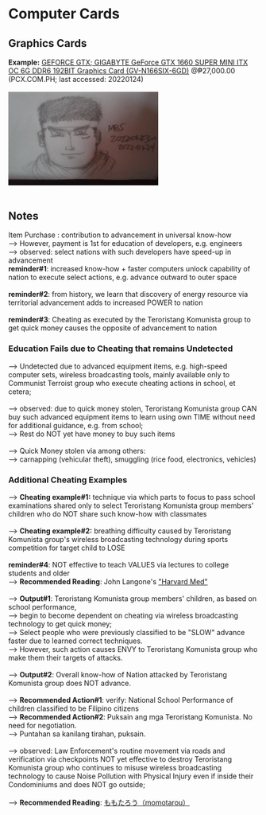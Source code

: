 # Computer Cards
## Graphics Cards
<b>Example:</b> [GEFORCE GTX; GIGABYTE GeForce GTX 1660 SUPER MINI ITX OC 6G DDR6 192BIT Graphics Card (GV-N166SIX-6GD)](https://pcx.com.ph/shop/gigabyte-geforce-gtx-1660-super-mini-itx-oc-6g-ddr6-192bit-graphics-card/#&gid=1&pid=1) @₱27,000.00 (PCX.COM.PH; last accessed: 20220124)
<br/><br/>
<img src="https://github.com/usbong/documentation/blob/master/Usbong/R%26D/Notes/References/books/res/referenceStreetFighterVsSNK2EtCeteraVersion2022012406115.jpg" width="60%"><br/>
<br/>
## Notes
Item Purchase : contribution to advancement in universal know-how<br/>
--> However, payment is 1st for education of developers, e.g. engineers<br/>
--> observed: select nations with such developers have speed-up in advancement<br/>
<b>reminder#1</b>: increased know-how + faster computers unlock capability of nation to execute select actions, e.g. advance outward to outer space<br/>
<br/>
<b>reminder#2</b>: from history, we learn that discovery of energy resource via territorial advancement adds to increased POWER to nation<br/>
<br/>
<b>reminder#3</b>: Cheating as executed by the Teroristang Komunista group to get quick money causes the opposite of advancement to nation

### Education Fails due to Cheating that remains Undetected
--> Undetected due to advanced equipment items, e.g. high-speed computer sets, wireless broadcasting tools, mainly available only to Communist Terroist group who execute cheating actions in school, et cetera;<br/>
<br/>
--> observed: due to quick money stolen, Teroristang Komunista group CAN buy such advanced equipment items to learn using own TIME without need for additional guidance, e.g. from school;<br/>
--> Rest do NOT yet have money to buy such items<br/>
<br/>
--> Quick Money stolen via among others:<br/>
--> carnapping (vehicular theft), smuggling (rice food, electronics, vehicles)

### Additional Cheating Examples
--> <b>Cheating example#1:</b> technique via which parts to focus to pass school examinations shared only to select Teroristang Komunista group members' children who do NOT share such know-how with classmates<br/>
<br/>
--> <b>Cheating example#2:</b> breathing difficulty caused by Teroristang Komunista group's wireless broadcasting technology during sports competition for target child to LOSE<br/>
<br/>
<b>reminder#4</b>: NOT effective to teach VALUES via lectures to college students and older<br/>
--> <b>Recommended Reading</b>: John Langone's ["Harvard Med"](https://www.amazon.com/Harvard-Med-Americas-Premier-Medical/dp/1558506101)<br/>
<br/>
--> <b>Output#1</b>: Teroristang Komunista group members' children, as based on school performance,<br/>
--> begin to become dependent on cheating via wireless broadcasting technology to get quick money;<br/>
--> Select people who were previously classified to be "SLOW" advance faster due to learned correct techniques.<br/>
--> However, such action causes ENVY to Teroristang Komunista group who make them their targets of attacks.<br/>
<br/>
--> <b>Output#2</b>: Overall know-how of Nation attacked by Teroristang Komunista group does NOT advance.<br/>
<br/>
--> <b>Recommended Action#1</b>: verify: National School Performance of children classified to be Filipino citizens<br/>
--> <b>Recommended Action#2</b>: Puksain ang mga Teroristang Komunista. No need for negotiation.<br/>
--> Puntahan sa kanilang tirahan, puksain.<br/>
<br/>
--> observed: Law Enforcement's routine movement via roads and verification via checkpoints NOT yet effective to destroy Teroristang Komunista group who continues to misuse wireless broadcasting technology to cause Noise Pollution with Physical Injury even if inside their Condominiums and does NOT go outside;<br/>
<br/>
--> <b>Recommended Reading</b>: [ももたろう（momotarou）](https://github.com/usbong/documentation/blob/master/Usbong/R%26D/Notes/References/books/momotarou.md)
